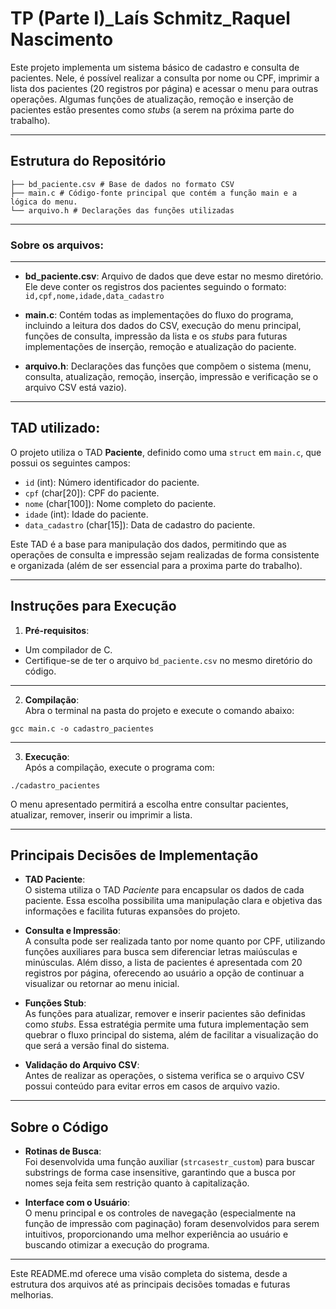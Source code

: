 # TP (Parte I)_Laís Schmitz_Raquel Nascimento

Este projeto implementa um sistema básico de cadastro e consulta de pacientes. Nele, é possível realizar a consulta por nome ou CPF, imprimir a lista dos pacientes (20 registros por página) e acessar o menu para outras operações. Algumas funções de atualização, remoção e inserção de pacientes estão presentes como _stubs_ (a serem na próxima parte do trabalho).

---

## Estrutura do Repositório

```
├── bd_paciente.csv # Base de dados no formato CSV
├── main.c # Código-fonte principal que contém a função main e a lógica do menu.
└── arquivo.h # Declarações das funções utilizadas
```

---

### Sobre os arquivos:

---

- **bd_paciente.csv**: Arquivo de dados que deve estar no mesmo diretório. Ele deve conter os registros dos pacientes seguindo o formato: `id,cpf,nome,idade,data_cadastro`

- **main.c**: Contém todas as implementações do fluxo do programa, incluindo a leitura dos dados do CSV, execução do menu principal, funções de consulta, impressão da lista e os _stubs_ para futuras implementações de inserção, remoção e atualização do paciente.

- **arquivo.h**: Declarações das funções que compõem o sistema (menu, consulta, atualização, remoção, inserção, impressão e verificação se o arquivo CSV está vazio).

---

## TAD utilizado:

O projeto utiliza o TAD **Paciente**, definido como uma `struct` em `main.c`, que possui os seguintes campos:

- `id` (int): Número identificador do paciente.
- `cpf` (char[20]): CPF do paciente.
- `nome` (char[100]): Nome completo do paciente.
- `idade` (int): Idade do paciente.
- `data_cadastro` (char[15]): Data de cadastro do paciente.

Este TAD é a base para manipulação dos dados, permitindo que as operações de consulta e impressão sejam realizadas de forma consistente e organizada (além de ser essencial para a proxima parte do trabalho).

---

## Instruções para Execução

1. **Pré-requisitos**:  
 - Um compilador de C.  
 - Certifique-se de ter o arquivo `bd_paciente.csv` no mesmo diretório do código.  

---

2. **Compilação**:  
 Abra o terminal na pasta do projeto e execute o comando abaixo:

```
gcc main.c -o cadastro_pacientes
```

---

3. **Execução**:  
Após a compilação, execute o programa com:

```
./cadastro_pacientes
```

O menu apresentado permitirá a escolha entre consultar pacientes, atualizar, remover, inserir ou imprimir a lista.  

---

## Principais Decisões de Implementação

- **TAD Paciente**:  
O sistema utiliza o TAD *Paciente* para encapsular os dados de cada paciente. Essa escolha possibilita uma manipulação clara e objetiva das informações e facilita futuras expansões do projeto.

- **Consulta e Impressão**:  
A consulta pode ser realizada tanto por nome quanto por CPF, utilizando funções auxiliares para busca sem diferenciar letras maiúsculas e minúsculas. Além disso, a lista de pacientes é apresentada com 20 registros por página, oferecendo ao usuário a opção de continuar a visualizar ou retornar ao menu inicial.

- **Funções Stub**:  
As funções para atualizar, remover e inserir pacientes são definidas como _stubs_. Essa estratégia permite uma futura implementação sem quebrar o fluxo principal do sistema, além de facilitar a visualização do que será a versão final do sistema.

- **Validação do Arquivo CSV**:  
Antes de realizar as operações, o sistema verifica se o arquivo CSV possui conteúdo para evitar erros em casos de arquivo vazio.

---

## Sobre o Código

- **Rotinas de Busca**:  
Foi desenvolvida uma função auxiliar (`strcasestr_custom`) para buscar substrings de forma case insensitive, garantindo que a busca por nomes seja feita sem restrição quanto à capitalização.

- **Interface com o Usuário**:  
O menu principal e os controles de navegação (especialmente na função de impressão com paginação) foram desenvolvidos para serem intuitivos, proporcionando uma melhor experiência ao usuário e buscando otimizar a execução do programa.

---

Este README.md oferece uma visão completa do sistema, desde a estrutura dos arquivos até as principais decisões tomadas e futuras melhorias.

